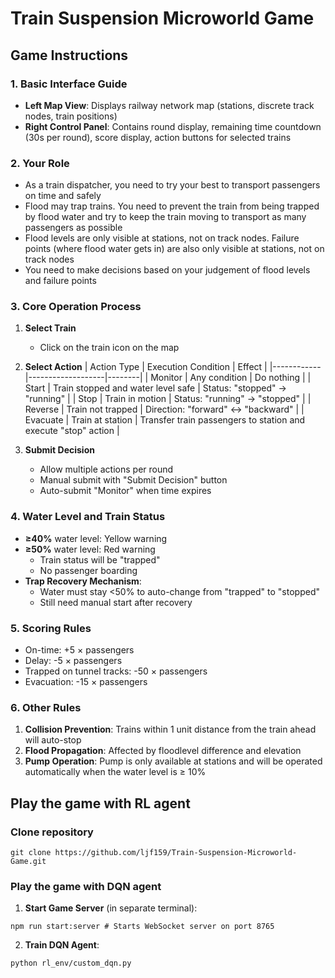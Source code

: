 # Train Suspension Microworld Game

## Game Instructions

### 1. Basic Interface Guide
- **Left Map View**: Displays railway network map (stations, discrete track nodes, train positions)
- **Right Control Panel**: Contains round display, remaining time countdown (30s per round), score display, action buttons for selected trains

### 2. Your Role
- As a train dispatcher, you need to try your best to transport passengers on time and safely
- Flood may trap trains. You need to prevent the train from being trapped by flood water and try to keep the train moving to transport as many passengers as possible
- Flood levels are only visible at stations, not on track nodes. Failure points (where flood water gets in) are also only visible at stations, not on track nodes
- You need to make decisions based on your judgement of flood levels and failure points

### 3. Core Operation Process
1. **Select Train**
   - Click on the train icon on the map

2. **Select Action**
   | Action Type | Execution Condition | Effect |
   |------------|-------------------|--------|
   | Monitor | Any condition | Do nothing |
   | Start | Train stopped and water level safe | Status: "stopped" → "running" |
   | Stop | Train in motion | Status: "running" → "stopped" |
   | Reverse | Train not trapped | Direction: "forward" ↔ "backward" |
   | Evacuate | Train at station | Transfer train passengers to station and execute "stop" action |

3. **Submit Decision**
   - Allow multiple actions per round
   - Manual submit with "Submit Decision" button
   - Auto-submit "Monitor" when time expires

### 4. Water Level and Train Status
- **≥40%** water level: Yellow warning
- **≥50%** water level: Red warning
  - Train status will be "trapped"
  - No passenger boarding
- **Trap Recovery Mechanism**:
  - Water must stay <50% to auto-change from "trapped" to "stopped"
  - Still need manual start after recovery

### 5. Scoring Rules
- On-time: +5 × passengers
- Delay: -5 × passengers
- Trapped on tunnel tracks: -50 × passengers
- Evacuation: -15 × passengers

### 6. Other Rules
1. **Collision Prevention**: Trains within 1 unit distance from the train ahead will auto-stop
2. **Flood Propagation**: Affected by floodlevel difference and elevation
3. **Pump Operation**: Pump is only available at stations and will be operated automatically when the water level is ≥ 10%




## Play the game with RL agent

### Clone repository 
```
git clone https://github.com/ljf159/Train-Suspension-Microworld-Game.git
```

### Play the game with DQN agent
1. **Start Game Server** (in separate terminal):
```
npm run start:server # Starts WebSocket server on port 8765
```

2. **Train DQN Agent**:
```
python rl_env/custom_dqn.py
```
